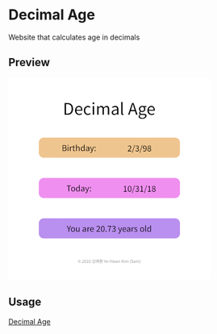 # Decimal Age

Website that calculates age in decimals

## Preview

![Preview](preview.png)

## Usage

[Decimal Age](https://decimal-age.pages.dev)
